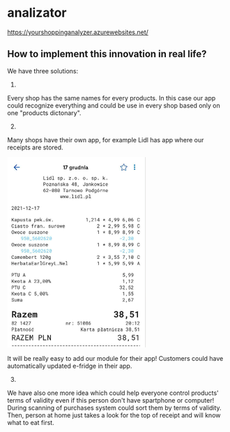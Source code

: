 # analizator

https://yourshoppinganalyzer.azurewebsites.net/

 
## How to implement this innovation in real life?

We have three solutions:



1.
Every shop has the same names for every products. In this case our app could recognize everything and could be use in every shop based  only on one "products dictonary".

2. 
Many shops have their own app, for example Lidl has app where our receipts are stored.

![](materials/lidl1.png)

It will be really easy to add our module for their app! Customers could have automatically updated e-fridge in their app.

3.
We have also one more idea which could help everyone control products' terms of validity even if this person don't have spartphone or computer!
During scanning of purchases system could sort them by terms of validity. Then, person at home just takes a look for the top of receipt and will know what to eat first.

